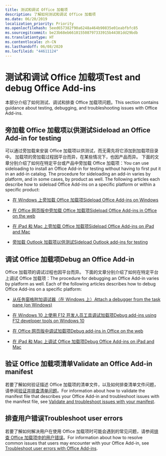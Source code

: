 ```yaml
---
title: 测试和调试 Office 加载项
description: 了解如何测试和调试 Office 加载项
ms.date: 06/20/2019
localization_priority: Priority
ms.openlocfilehash: 5eed657382f90a6248a464b90835e01eabfbfc85
ms.sourcegitcommit: be23b68eb661015508797333915b44381dd29bdb
ms.translationtype: HT
ms.contentlocale: zh-CN
ms.lasthandoff: 06/08/2020
ms.locfileid: "44611124"
---
```

# <a name="test-and-debug-office-add-ins"></a><span data-ttu-id="9a148-103">测试和调试 Office 加载项</span><span class="sxs-lookup"><span data-stu-id="9a148-103">Test and debug Office Add-ins</span></span>

<span data-ttu-id="9a148-104">本部分介绍了如何测试、调试和排查 Office 加载项问题。</span><span class="sxs-lookup"><span data-stu-id="9a148-104">This section contains guidance about testing, debugging, and troubleshooting issues with Office Add-ins.</span></span>

## <a name="sideload-an-office-add-in-for-testing"></a><span data-ttu-id="9a148-105">旁加载 Office 加载项以供测试</span><span class="sxs-lookup"><span data-stu-id="9a148-105">Sideload an Office Add-in for testing</span></span>

<span data-ttu-id="9a148-p101">可以通过旁加载来安装 Office 加载项以供测试，而无需先将它添加到加载项目录中。 加载项的旁加载过程因平台而异，在某些情况下，也因产品而异。 下面的文章分别介绍了如何在特定平台或产品中旁加载 Office 加载项：</span><span class="sxs-lookup"><span data-stu-id="9a148-p101">You can use sideloading to install an Office Add-in for testing without having to first put it in an add-in catalog. The procedure for sideloading an add-in varies by platform, and in some cases, by product as well. The following articles each describe how to sideload Office Add-ins on a specific platform or within a specific product:</span></span>

- [<span data-ttu-id="9a148-109">在 Windows 上旁加载 Office 加载项</span><span class="sxs-lookup"><span data-stu-id="9a148-109">Sideload Office Add-ins on Windows</span></span>](create-a-network-shared-folder-catalog-for-task-pane-and-content-add-ins.md)

- [<span data-ttu-id="9a148-110">在 Office 网页版中旁加载 Office 加载项</span><span class="sxs-lookup"><span data-stu-id="9a148-110">Sideload Office Add-ins in Office on the web</span></span>](sideload-office-add-ins-for-testing.md)

- [<span data-ttu-id="9a148-111">在 iPad 和 Mac 上旁加载 Office 加载项</span><span class="sxs-lookup"><span data-stu-id="9a148-111">Sideload Office Add-ins on iPad and Mac</span></span>](sideload-an-office-add-in-on-ipad-and-mac.md)

- [<span data-ttu-id="9a148-112">旁加载 Outlook 加载项以供测试</span><span class="sxs-lookup"><span data-stu-id="9a148-112">Sideload Outlook add-ins for testing</span></span>](../outlook/sideload-outlook-add-ins-for-testing.md)

## <a name="debug-an-office-add-in"></a><span data-ttu-id="9a148-113">调试 Office 加载项</span><span class="sxs-lookup"><span data-stu-id="9a148-113">Debug an Office Add-in</span></span>

<span data-ttu-id="9a148-p102">Office 加载项的调试过程也因平台而异。 下面的文章分别介绍了如何在特定平台上调试 Office 加载项：</span><span class="sxs-lookup"><span data-stu-id="9a148-p102">The procedure for debugging an Office Add-in varies by platform as well. Each of the following articles describes how to debug Office Add-ins on a specific platform:</span></span>

- [<span data-ttu-id="9a148-116">从任务窗格附加调试器（在 Windows 上）</span><span class="sxs-lookup"><span data-stu-id="9a148-116">Attach a debugger from the task pane (on Windows)</span></span>](attach-debugger-from-task-pane.md)

- [<span data-ttu-id="9a148-117">在 Windows 10 上使用 F12 开发人员工具调试加载项</span><span class="sxs-lookup"><span data-stu-id="9a148-117">Debug add-ins using F12 developer tools on Windows 10</span></span>](debug-add-ins-using-f12-developer-tools-on-windows-10.md)

- [<span data-ttu-id="9a148-118">在 Office 网页版中调试加载项</span><span class="sxs-lookup"><span data-stu-id="9a148-118">Debug add-ins in Office on the web</span></span>](debug-add-ins-in-office-online.md)

- [<span data-ttu-id="9a148-119">在 iPad 和 Mac 上调试 Office 加载项</span><span class="sxs-lookup"><span data-stu-id="9a148-119">Debug Office Add-ins on iPad and Mac</span></span>](debug-office-add-ins-on-ipad-and-mac.md)

## <a name="validate-an-office-add-in-manifest"></a><span data-ttu-id="9a148-120">验证 Office 加载项清单</span><span class="sxs-lookup"><span data-stu-id="9a148-120">Validate an Office Add-in manifest</span></span>

<span data-ttu-id="9a148-121">若要了解如何验证描述 Office 加载项的清单文件，以及如何排查清单文件问题，请参阅[验证并排查清单问题](troubleshoot-manifest.md)。</span><span class="sxs-lookup"><span data-stu-id="9a148-121">For information about how to validate the manifest file that describes your Office Add-in and troubleshoot issues with the manifest file, see [Validate and troubleshoot issues with your manifest](troubleshoot-manifest.md).</span></span>

## <a name="troubleshoot-user-errors"></a><span data-ttu-id="9a148-122">排查用户错误</span><span class="sxs-lookup"><span data-stu-id="9a148-122">Troubleshoot user errors</span></span>

<span data-ttu-id="9a148-123">若要了解如何解决用户在使用 Office 加载项时可能会遇到的常见问题，请参阅[排查 Office 加载项中的用户错误](testing-and-troubleshooting.md)。</span><span class="sxs-lookup"><span data-stu-id="9a148-123">For information about how to resolve common issues that users may encounter with your Office Add-in, see [Troubleshoot user errors with Office Add-ins](testing-and-troubleshooting.md).</span></span>
